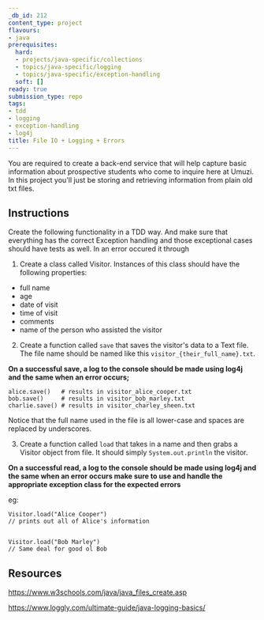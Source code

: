 ```yaml
---
_db_id: 212
content_type: project
flavours:
- java
prerequisites:
  hard:
  - projects/java-specific/collections
  - topics/java-specific/logging
  - topics/java-specific/exception-handling
  soft: []
ready: true
submission_type: repo
tags:
- tdd
- logging
- exception-handling
- log4j
title: File IO + Logging + Errors
---
```


You are required to create a back-end service that will help capture basic information about prospective students who come to inquire here at Umuzi. In this project you'll just be storing and retrieving information from plain old txt files.

## Instructions

Create the following functionality in a TDD way. And make sure that everything has the correct Exception handling and those exceptional cases should have tests as well. In an error occured it through

1. Create a class called Visitor. Instances of this class should have the following properties:

- full name
- age
- date of visit
- time of visit
- comments
- name of the person who assisted the visitor

2. Create a function called `save` that saves the visitor's data to a Text file. The file name should be named like this `visitor_{their_full_name}.txt`.

**On a successful save, a log to the console should be made using log4j and the same when an error occurs;**

```
alice.save()   # results in visitor_alice_cooper.txt
bob.save()     # results in visitor_bob_marley.txt
charlie.save() # results in visitor_charley_sheen.txt
```

Notice that the full name used in the file is all lower-case and spaces are replaced by underscores.

3. Create a function called `load` that takes in a name and then grabs a Visitor object from file. It should simply `System.out.println` the visitor.

**On a successful read, a log to the console should be made using log4j and the same when an error occurs make sure to use and handle the appropriate exception class for the expected errors**

eg:

```
Visitor.load("Alice Cooper")
// prints out all of Alice's information


Visitor.load("Bob Marley")
// Same deal for good ol Bob
```

## Resources

https://www.w3schools.com/java/java_files_create.asp

https://www.loggly.com/ultimate-guide/java-logging-basics/